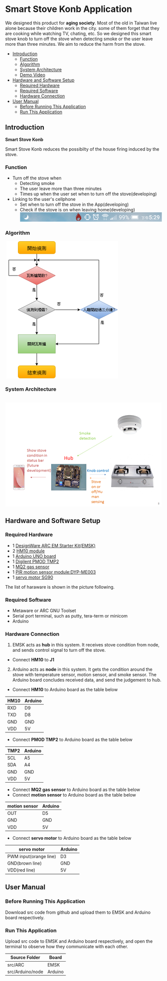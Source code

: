 # Smart Stove Konb Application
We designed this product for **aging society**. Most of the old in Taiwan live alone because their children work in the city. some of them forget that they are cooking while watching TV, chating, etc. So we designed this smart stove knob to turn off the stove when detecting smoke or the user leave more than three minutes. We aim to reduce the harm from the stove.  
* [Introduction](#introduction)
  * [Function](#function)
  * [Algorithm](#algorithm)
  * [System Architecture](#system-architecture)
  * [Demo Video](https://v.youku.com/v_show/id_XMzYxMzEzODU1Ng==.html?spm=a2h3j.8428770.3416059.1)
* [Hardware and Software Setup](#hardware-and-software-setup)
  * [Required Hardware](#required-hardware)
  * [Required Software](#required-software)
  * [Hardware Connection](#hardware-connection)
* [User Manual](#user-manual)
  * [Before Running This Application](#before-running-this-application)
  * [Run This Application](#run-this-application)
  
## Introduction

**Smart Stove Konb** 
 
 Smart Stove Konb reduces the possibilty of the house firing induced by the stove.

### Function

- Turn off the stove when
  - Detecting smoke
  - The user leave more than three minutes
  - Times up when the user set when to turn off the stove(developing)
- Linking to the user's cellphone
  - Set when to turn off the stove in the App(developing) 
  - Check if the stove is on when leaving home(developing)
  ![app][1]

### Algorithm 
  ![algorithm][2]

### System Architecture
  ![architecture][3]
  
## Hardware and Software Setup
### Required Hardware
- 1 [DesignWare ARC EM Starter Kit(EMSK)][4]
- 2 [HM10 module][5] 
- 1 [Arduino UNO board][6]
- 1 [Digilent PMOD TMP2][7]
- 1 [MQ2 gas sensor][8]
- 1 [PIR motion sensor module:DYP-ME003][9]
- 1 [servo motor SG90][10]

The list of haraware is shown in the picture following.

### Required Software
- Metaware or ARC GNU Toolset
- Serial port terminal, such as putty, tera-term or minicom
- Arduino

### Hardware Connection
1. EMSK acts as **hub** in this system. It receives stove condition from node, and sends control signal to turn off the stove.
- Connect **HM10** to **J1**
2. Arduino acts as **node** in this system. It gets the condition around the stove with temperature sensor, motion sensor, and smoke sensor. The Arduino board concludes received data, and send the judgement to hub.
- Connect **HM10** to Arduino board as the table below

| HM10 | Arduino |
|------|---------|
| RXD  | D9      |
| TXD  | D8      |
| GND  | GND     |
| VDD  | 5V      |
- Connect **PMOD TMP2** to Arduino board as the table below

| TMP2 | Arduino |
|------|---------|
| SCL  | A5      |
| SDA  | A4      |
| GND  | GND     |
| VDD  | 5V      |
- Connect **MQ2 gas sensor** to Arduino board as the table below
- Connect **motion sensor** to Arduino board as the table below

| motion sensor | Arduino |
|---------------|---------|
| OUT           | D5      |
| GND           | GND     |
| VDD           | 5V      |
- Connect **servo motor** to Arduino board as the table below

| servo motor            | Arduino |
|------------------------|---------|
| PWM input(orange line) | D3      |
| GND(brown line)        | GND     |
| VDD(red line)          | 5V      |

## User Manual
### Before Running This Application
Download src code from github and upload them to EMSK and Arduino board respectively.
### Run This Application
Upload src code to EMSK and Arduino board respectively, and open the terminal to observe how they communicate with each other. 

| Source Folder    | Board   |
|------------------|---------|
| src/ARC          | EMSK    |
| src/Arduino/node | Arduino |


[1]:./doc/pic/app.png "app"
[2]:./doc/pic/algorithm.png "algorithm"
[3]:./doc/pic/system_architecture.png "system_architecture"

[4]:https://www.synopsys.com/dw/ipdir.php?ds=arc_em_starter_kit    "DesignWare ARC EM Starter Kit(EMSK)"
[5]:https://goods.ruten.com.tw/item/show?21726620422161 "Ble HM10 module"
[6]:https://goods.ruten.com.tw/item/show?21404239751648
[7]:https://store.digilentinc.com/pmod-tmp2-temperature-sensor/
[8]:https://goods.ruten.com.tw/item/show?21209142783548
[9]:https://goods.ruten.com.tw/item/show?21210114921071
[10]:https://goods.ruten.com.tw/item/show?21211166622336

